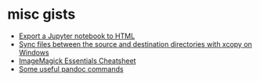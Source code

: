 # misc gists

* [Export a Jupyter notebook to HTML](https://gist.github.com/nilforooshan/09b94819268fc29aab8280c6624cbc25)   
* [Sync files between the source and destination directories with xcopy on Windows](https://gist.github.com/nilforooshan/69f775574b8886e6afbb1a075a0e04cf)   
* [ImageMagick Essentials Cheatsheet](https://gist.github.com/nilforooshan/39b614822a692809329dcb4732cf2cf2)   
* [Some useful pandoc commands](https://gist.github.com/nilforooshan/f1e01f08fc4db36a6522793e1ca015d2)   
